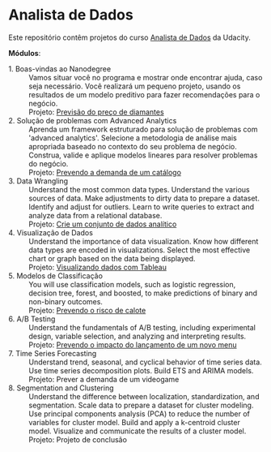 # Analista de Dados
Este repositório contêm projetos do curso [Analista de Dados](https://br.udacity.com/course/predictive-analytics-for-business--nd008) da Udacity.


__Módulos__:

<dl>
  <dt>1. Boas-vindas ao Nanodegree</dt>
  <dd>Vamos situar você no programa e mostrar onde encontrar ajuda, caso seja necessário. Você realizará um pequeno projeto, usando os resultados de um modelo preditivo para fazer recomendações para o negócio.</dd>
  <dd>Projeto: <a href="https://github.com/anderson-suga/nanodegree-analista-de-dados/tree/master/Projetos/01.%20Previs%C3%A3o%20do%20pre%C3%A7o%20de%20diamantes">Previsão do preço de diamantes</a></dd>
  
  <dt>2. Solução de problemas com Advanced Analytics<dt>
  <dd>Aprenda um framework estruturado para solução de problemas com 'advanced analytics'. Selecione a metodologia de análise mais apropriada baseado no contexto do seu problema de negócio. Construa, valide e aplique modelos lineares para resolver problemas do negócio.</dd>
  <dd>Projeto: <a href="https://github.com/anderson-suga/nanodegree-analista-de-dados/tree/master/Projetos/02.%20Prevendo%20a%20demanda%20de%20um%20cat%C3%A1logo">Prevendo a demanda de um catálogo</a></dd>
    
  <dt>3. Data Wrangling<dt>
  <dd>Understand the most common data types. Understand the various sources of data. Make adjustments to dirty data to prepare a dataset. Identify and adjust for outliers. Learn to write queries to extract and analyze data from a relational database.</dd>
  <dd>Projeto: <a href="https://github.com/anderson-suga/nanodegree-analista-de-dados/tree/master/Projetos/03.%20Crie%20um%20conjunto%20de%20dados%20anal%C3%ADtico">Crie um conjunto de dados analítico</a></dd>
    
  <dt>4. Visualização de Dados<dt>
  <dd>Understand the importance of data visualization. Know how different data types are encoded in visualizations. Select the most effective chart or graph based on the data being displayed.</dd>
  <dd>Projeto: <a href="https://github.com/anderson-suga/nanodegree-analista-de-dados/tree/master/Projetos/04.%20Visualizando%20dados%20com%20Tableau">Visualizando dados com Tableau</a></dd>
    
  <dt>5. Modelos de Classificação<dt>
  <dd>You will use classification models, such as logistic regression, decision tree, forest, and boosted, to make predictions of binary and non-binary outcomes.</dd>
  <dd>Projeto: <a href="https://github.com/anderson-suga/nanodegree-analista-de-dados/tree/master/Projetos/05.%20Prevendo%20o%20risco%20de%20calote">Prevendo o risco de calote</a></dd>
    
  <dt>6. A/B Testing<dt>
  <dd>Understand the fundamentals of A/B testing, including experimental design, variable selection, and analyzing and interpreting results.</dd>
  <dd>Projeto: <a href="https://github.com/anderson-suga/nanodegree-analista-de-dados/tree/master/Projetos/06.%20Prevendo%20o%20impacto%20do%20lan%C3%A7amento%20de%20um%20novo%20menu">Prevendo o impacto do lançamento de um novo menu</a></dd>
    
  <dt>7. Time Series Forecasting<dt>
  <dd>Understand trend, seasonal, and cyclical behavior of time series data. Use time series decomposition plots. Build ETS and ARIMA models.</dd>
  <dd>Projeto: Prever a demanda de um videogame</dd>
    
  <dt>8. Segmentation and Clustering<dt>
  <dd>Understand the difference between localization, standardization, and segmentation. Scale data to prepare a dataset for cluster modeling. Use principal components analysis (PCA) to reduce the number of variables for cluster model. Build and apply a k-centroid cluster model. Visualize and communicate the results of a cluster model.</dd>
  <dd>Projeto: Projeto de conclusão</dd>
</dl>


